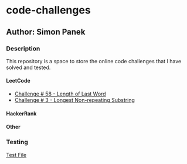 # code-challenges

## Author: Simon Panek

### Description

This repository is a space to store the online code challenges that I have solved and tested.

#### LeetCode

- [Challenge # 58 - Length of Last Word](./src/leetCode58.js)
- [Challenge # 3 - Longest Non-repeating Substring](./src/leetCode3.js)

#### HackerRank

#### Other

### Testing

[Test File](./_test_/index.test.js)
